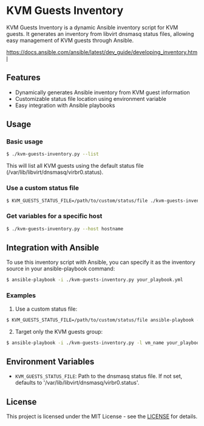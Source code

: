 # KVM Guests Inventory

KVM Guests Inventory is a dynamic Ansible inventory script for KVM guests. It generates an inventory from libvirt dnsmasq status files, allowing easy management of KVM guests through Ansible.

https://docs.ansible.com/ansible/latest/dev_guide/developing_inventory.html

## Features

- Dynamically generates Ansible inventory from KVM guest information
- Customizable status file location using environment variable
- Easy integration with Ansible playbooks

## Usage

### Basic usage

```bash
$ ./kvm-guests-inventory.py --list
```

This will list all KVM guests using the default status file (/var/lib/libvirt/dnsmasq/virbr0.status).

### Use a custom status file

```bash
$ KVM_GUESTS_STATUS_FILE=/path/to/custom/status/file ./kvm-guests-inventory.py --list
```

### Get variables for a specific host

```bash
$ ./kvm-guests-inventory.py --host hostname
```

## Integration with Ansible

To use this inventory script with Ansible, you can specify it as the inventory source in your ansible-playbook command:

```bash
$ ansible-playbook -i ./kvm-guests-inventory.py your_playbook.yml
```

### Examples

1. Use a custom status file:

```bash
$ KVM_GUESTS_STATUS_FILE=/path/to/custom/status/file ansible-playbook -i ./kvm-guests-inventory.py your_playbook.yml
```

2. Target only the KVM guests group:

```bash
$ ansible-playbook -i ./kvm-guests-inventory.py -l vm_name your_playbook.yml
```

## Environment Variables

- `KVM_GUESTS_STATUS_FILE`: Path to the dnsmasq status file. If not set, defaults to '/var/lib/libvirt/dnsmasq/virbr0.status'.

## License

This project is licensed under the MIT License - see the [LICENSE](https://opensource.org/license/mit) for details.
